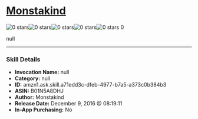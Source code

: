 # [Monstakind](http://alexa.amazon.com/#skills/amzn1.ask.skill.a71edd3c-dfeb-4977-b7a5-a373c0b384b3)
![0 stars](../../images/ic_star_border_black_18dp_1x.png)![0 stars](../../images/ic_star_border_black_18dp_1x.png)![0 stars](../../images/ic_star_border_black_18dp_1x.png)![0 stars](../../images/ic_star_border_black_18dp_1x.png)![0 stars](../../images/ic_star_border_black_18dp_1x.png) 0

null

***

### Skill Details

* **Invocation Name:** null
* **Category:** null
* **ID:** amzn1.ask.skill.a71edd3c-dfeb-4977-b7a5-a373c0b384b3
* **ASIN:** B01N5A8DHJ
* **Author:** Monstakind
* **Release Date:** December 9, 2016 @ 08:19:11
* **In-App Purchasing:** No
